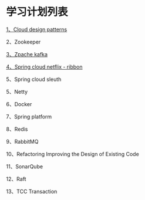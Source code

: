 # 学习计划列表

[1、Cloud design patterns](/cloud-design-patterns.md)

2、Zookeeper

[3、Zpache kafka](/apache-kafka.md)

[4、Spring cloud netflix - ribbon](/spring-cloud-netflix---ribbon.md)

5、Spring cloud sleuth

5、Netty

6、Docker

7、Spring platform

8、Redis

9、RabbitMQ

10、Refactoring Improving the Design of Existing Code

11、SonarQube

12、Raft

13、TCC  Transaction 

